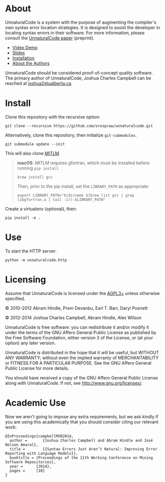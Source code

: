 # About

UnnaturalCode is a system with the purpose of augmenting the compiler's own
syntax error location strategies. It is designed to assist the developer in
locating syntax errors in their software. For more information, please consult
the [UnnaturalCode paper](http://webdocs.cs.ualberta.ca/~joshua2/syntax.pdf) (preprint).

* [Video Demo](https://www.youtube.com/watch?v=mIMpfh7rDEk)
* [Slides](http://webdocs.cs.ualberta.ca/~joshua2/syntax_presentation.pdf)
* [Installation](INSTALL.md)
* [About the Authors](AUTHORS.md)

UnnaturalCode should be considered proof-of-concept quality software. The
primary author of UnnaturalCode, Joshua Charles Campbell can be reached at <joshua2@ualberta.ca>.

# Install

Clone this repository with the recursive option:

    git clone --recursive https://github.com/orezpraw/unnaturalcode.git

Alternatively, clone this repository, then initialize `git-submodules`.

    git submodule update --init

This will also clone [MITLM].

[MITLM]: https://github.com/orezpraw/MIT-Language-Modeling-Toolkit/tree/267325017f60dee86caacd5b207eacdc50a3fc32

> **macOS**: MITLM requires gfortran, which must be installed before
> running `pip install`.
>
>     brew install gcc
>
> Then, prior to the pip install, set the `LIBRARY_PATH` as appropriate:
>
>     export LIBRARY_PATH="$(dirname $(brew list gcc | grep libgfortran.a | tail -1)):$LIBRARY_PATH"

Create a virtualenv (optional), then:

    pip install -e .

# Use

To start the HTTP server:

    python -m unnaturalcode.http

# Licensing

Assume that UnnaturalCode is licensed under the [AGPL3+](LICENSE) unless otherwise
specified.

&copy; 2010-2012 Abram Hindle, Prem Devanbu, Earl T. Barr, Daryl Posnett

&copy; 2012-2014 Joshua Charles Campbell, Abram Hindle, Alex Wilson

UnnaturalCode is free software: you can redistribute it and/or modify it under
the terms of the GNU Affero General Public License as published by the Free
Software Foundation, either version 3 of the License, or (at your option) any
later version.

UnnaturalCode is distributed in the hope that it will be useful, but WITHOUT
ANY WARRANTY; without even the implied warranty of MERCHANTABILITY or FITNESS
FOR A PARTICULAR PURPOSE.  See the GNU Affero General Public License for more
details.

You should have received a copy of the GNU Affero General Public License along
with UnnaturalCode.  If not, see <http://www.gnu.org/licenses/>.

# Academic Use

Now we aren't going to impose any extra requirements, but we ask kindly if you
are using this academically that you should consider citing our relevant work:

    @InProceedings{campbellMSR2014,
      author =       {Joshua Charles Campbell and Abram Hindle and José Nelson Amaral},
      title =        {{Syntax Errors Just Aren’t Natural: Improving Error Reporting with Language Models}},
      booktitle = {Proceedings of the 11th Working Conference on Mining Software Repositories},
      year =      {2014},
      pages =     {10}
    }

